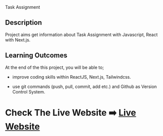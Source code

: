 Task Assignment

## Description

Project aims get information about Task Assignment with Javascript, React with Next.js.

## Learning Outcomes

At the end of the this project, you will be able to;

- improve coding skills within ReactJS, Next.js, Tailwindcss.

- use git commands (push, pull, commit, add etc.) and Github as Version Control System.

# Check The Live Website ➡️ [Live Website](https://interesting-task-assignment.vercel.app/)
